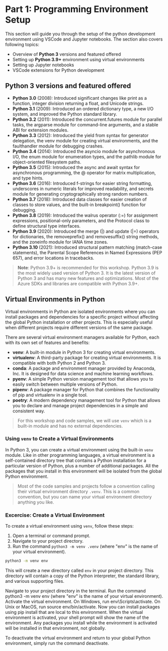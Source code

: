 # Part 1: Programming Environment Setup

This section will guide you through the setup of the python development environment using VSCode and Jupyter notebooks. The section also covers following topics:

- Overview of **Python 3** versions and featured offered
- Setting up **Python 3.9+** environment using virtual environments
- Setting up Jupyter notebooks
- VSCode extensions for Python development

## **Python 3** versions and featured offered

- **Python 3.0** (2008): Introduced significant changes like print as a function, integer division returning a float, and Unicode strings.
- **Python 3.1** (2009): Introduced an ordered dictionary type, a new I/O system, and improved the Python standard library.
- **Python 3.2** (2011): Introduced the concurrent.futures module for parallel tasks, the argparse module for command-line arguments, and a stable ABI for extension modules.
- **Python 3.3** (2012): Introduced the yield from syntax for generator delegation, the venv module for creating virtual environments, and the faulthandler module for debugging crashes.
- **Python 3.4** (2014): Introduced the asyncio module for asynchronous I/O, the enum module for enumeration types, and the pathlib module for object-oriented filesystem paths.
- **Python 3.5** (2015): Introduced the async and await syntax for asynchronous programming, the @ operator for matrix multiplication, and type hints.
- **Python 3.6** (2016): Introduced f-strings for easier string formatting, underscores in numeric literals for improved readability, and secrets module for generating cryptographically strong random numbers.
- **Python 3.7** (2018): Introduced data classes for easier creation of classes to store values, and the built-in breakpoint() function for debugging.
- **Python 3.8** (2019): Introduced the walrus operator (:=) for assignment expressions, positional-only parameters, and the Protocol class to define structural type interfaces.
- **Python 3.9** (2020): Introduced the merge (|) and update (|=) operators for dictionaries, the removeprefix() and removesuffix() string methods, and the zoneinfo module for IANA time zones.
- **Python 3.10** (2021): Introduced structural pattern matching (match-case statements), the Parental Scope References in Named Expressions (PEP 657), and error locations in tracebacks.

> **Note**: Python 3.9+ is recommended for this workshop. Python 3.9 is the most widely used version of Python 3. It is the latest version of Python 3 and has many new features and optimizations. Most of the Azure SDKs and libraries are compatible with Python 3.9+.

## Virtual Environments in Python

Virtual environments in Python are isolated environments where you can install packages and dependencies for a specific project without affecting the global Python installation or other projects. This is especially useful when different projects require different versions of the same package.

There are several virtual environment managers available for Python, each with its own set of features and benefits:

- **venv**: A built-in module in Python 3 for creating virtual environments.
- **virtualenv**: A third-party package for creating virtual environments. It is compatible with both Python 2 and Python 3.
- **conda**: A package and environment manager provided by Anaconda, Inc. It is designed for data science and machine learning workflows.
- **pyenv**: A simple Python version management tool that allows you to easily switch between multiple versions of Python.
- **pipenv**: A package manager for Python that combines the functionality of pip and virtualenv in a single tool.
- **poetry**: A modern dependency management tool for Python that allows you to declare and manage project dependencies in a simple and consistent way.

> For this workshop and code samples, we will use `venv` which is a built-in module and has no external dependencies.

### Using `venv` to Create a Virtual Environments

In Python 3, you can create a virtual environment using the built-in `venv` module. Like in other programming languages, a virtual environment is a self-contained directory tree that contains a Python installation for a particular version of Python, plus a number of additional packages. All the packages that you install in this environment will be isolated from the global Python environment.

> Most of the code samples and projects follow a convention calling their virtual environment directory `.venv`. This is a common convention, but you can name your virtual environment directory anything you like.

### Excercise: Create a Virtual Environment

To create a virtual environment using `venv`, follow these steps:

1. Open a terminal or command prompt.
2. Navigate to your project directory.
3. Run the command `python3 -m venv .venv` (where "env" is the name of your virtual environment).

```bash
python3 -m venv env
```

This will create a new directory called `env` in your project directory. This directory will contain a copy of the Python interpreter, the standard library, and various supporting files.

Navigate to your project directory in the terminal.
Run the command python3 -m venv env (where "env" is the name of your virtual environment).
Activate the virtual environment. On Windows, run env\Scripts\activate. On Unix or MacOS, run source env/bin/activate.
Now you can install packages using pip install that are local to this environment.
When the virtual environment is activated, your shell prompt will show the name of the environment. Any packages you install while the environment is activated will be installed in that environment, not globally.

To deactivate the virtual environment and return to your global Python environment, simply run the command deactivate.
